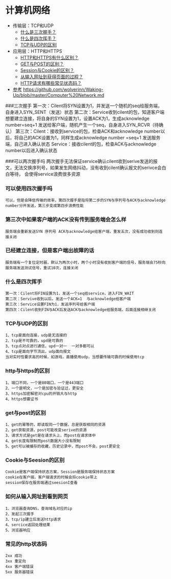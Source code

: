 # 计算机网络
<!-- GFM-TOC -->
* 传输层：TCP和UDP
    * [什么是三次握手？](#三次握手-three-way-handshake)
    * [什么是四次挥手？](#什么是四次挥手)
    * [TCP与UDP的区别](#TCP与UDP的区别)
* 应用层：HTTP和HTTPS
    * [HTTP和HTTPS有什么区别？](#http与https的区别)
    * [GET与POST的区别？](#get与post的区别)
    * [Session与Cookie的区别？](#Cookie与Seesion的区别)
    * [从输入网址到获得页面的过程？](#如何从输入网址到看到网页)
    * [HTTP请求有哪些常见状态码？](#常见的http状态码)
* [参考](#参考)
https://github.com/wolverinn/Waking-Up/blob/master/Computer%20Network.md
<!-- GFM-TOC -->
###三次握手
   第一次：Cilent将SYN设置为1，并发送一个随机的seq给服务端，自身进入SYN_SENT（发送）状态
   第二次：Service收到cilent的包，知道客户端想要建立连接，将自身的SYN设置为1，设置ACK为1，生成acknowledge number=seq+1
   发送给客户端，随机产生一个seq，自身进入SYN_RCVR（待确认）
   第三次：Cilent：接收到service的包，检查ACK和acknowledge number以后，将自己的ACK设置为1，同样生成acknowledge number
   =seq+1 发送服务端，自己进入确认状态
          Service：接收cilent的包，检查ACK与acknowledge number以后进入确认状态
          
###可以两次握手吗
    两次握手无法保证service确认cilent收到serive发送的报文，无法交换序列号，如果发生网络抖动，没有收到cilent确认报文的serivce会白白等待，
    会使得service浪费很多资源
    
### 可以使用四次握手吗
    可以，但是会降低传输的效率，第四次握手是指将第二步的SYN与序列号与ACK与acknowledge number分开发送，第三步变成第四步浪费性能
    
### 第三次中如果客户端的ACK没有传到服务端会怎么样
    服务端会重新发送SYN 序列号 ACK与acknowledge给客户端，重发五次，没有成功收到则连接关闭

### 已经建立连接，但是客户端出故障的话
    服务端有一个复位定时器，默认为两次小时，两个小时没有收到客户端的信号，服务端会75秒向服务端发送测试信号，重试10次，连接关闭
    
### 什么是四次挥手
    第一次：Cilent将FIN设置为1，发送一个seq给service，进入FIN_WAIT
    第二次：Servive收到以后，发送一个ACK=1  与acknowledge给客户端
    第三次：Service设置FIN为1，发送序列号给客户端
    第四次：Cilent收到FIN与ACK后发送ACK与acknowledge给服务端，后面连接相继关闭
    
### TCP与UDP的区别
    1、tcp是面向连接，udp是无连接的
    2、tcp是不可靠的，upd是可靠的
    3、tcp点对点进行通信，upd一对一  一对多都可以
    4、tcp是面向字节流出，udp面向报文
    当对实时性要求高的时候，如游戏，直播使用udp，当想要传输可靠的时候使用tcp
    
### http与https的区别
    1、端口不同，一个是80端口，一个是443端口
    2、一个是明文，一个是加密与验证过，更安全
    3、https加密解密对cpu的开销大与http
    4、https想要证书
    
### get与post的区别
    1、get的幂等的，即读取同一个数据，总是获取相同的资源
    2、get获取资源，post可能改变serive的资源
    3、请求方式是get是在请求头上，而post在请求体中
    4、get长度有限制而post数据大小没有限制
    5、get可以被缓存的收藏，历史记录中，而post不会，post更安全
    
### Cookie与Seesion的区别
    Cookie是客户端保持状态方案，Session是服务端保持状态方案
    cookie在客户端，客户端请求的时候会将cookie带上
    session保存在服务端通过seesionI查看

### 如何从输入网址到看到网页
    1、浏览器查询DNS，查询域名对应的ip
    2、发起三次握手
    3、tcp/ip建立后发送http请求
    4、sercice返回处理结果
    5、浏览器响应

### 常见的http状态码
    2xx 成功
    3xx 重定向
    4xx 客户端错误
    5xx 服务器错误


    